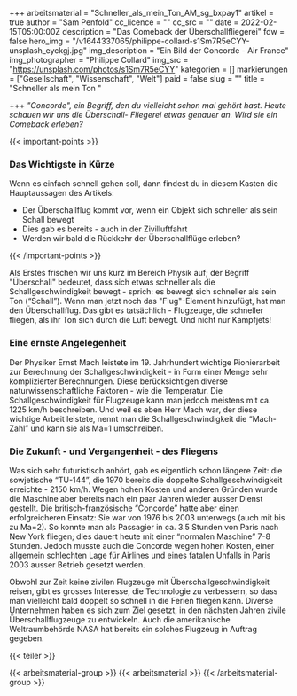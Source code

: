 +++
arbeitsmaterial = "Schneller_als_mein_Ton_AM_sg_bxpay1"
artikel = true
author = "Sam Penfold"
cc_licence = ""
cc_src = ""
date = 2022-02-15T05:00:00Z
description = "Das Comeback der Überschallfliegerei"
fdw = false
hero_img = "/v1644337065/philippe-collard-s1Sm7R5eCYY-unsplash_eyckgj.jpg"
img_description = "Ein Bild der Concorde - Air France"
img_photographer = "Philippe Collard"
img_src = "https://unsplash.com/photos/s1Sm7R5eCYY"
kategorien = []
markierungen = ["Gesellschaft", "Wissenschaft", "Welt"]
paid = false
slug = ""
title = "Schneller als mein Ton "

+++
_"Concorde", ein Begriff, den du vielleicht schon mal gehört hast. Heute schauen wir uns die Überschall- Fliegerei etwas genauer an. Wird sie ein Comeback erleben?_

{{< important-points >}} <h3>Das Wichtigste in Kürze</h3>

<p>Wenn es einfach schnell gehen soll, dann findest du in diesem Kasten die Hauptaussagen des Artikels:</p>

<ul>

<li>Der Überschallflug kommt vor, wenn ein Objekt sich schneller als sein Schall bewegt</li>

<li>Dies gab es bereits - auch in der Zivilluftfahrt</li>

<li>Werden wir bald die Rückkehr der Überschallflüge erleben?</li>

</ul> {{< /important-points >}}

Als Erstes frischen wir uns kurz im Bereich Physik auf; der Begriff "Überschall" bedeutet, dass sich etwas schneller als die Schallgeschwindigkeit bewegt - sprich: es bewegt sich schneller als sein Ton (“Schall”). Wenn man jetzt noch das "Flug"-Element hinzufügt, hat man den Überschallflug. Das gibt es tatsächlich - Flugzeuge, die schneller fliegen, als ihr Ton sich durch die Luft bewegt. Und nicht nur Kampfjets!

### Eine ernste Angelegenheit

Der Physiker Ernst Mach leistete im 19. Jahrhundert wichtige Pionierarbeit zur Berechnung der Schallgeschwindigkeit - in Form einer Menge sehr komplizierter Berechnungen. Diese berücksichtigen diverse naturwissenschaftliche Faktoren - wie die Temperatur. Die Schallgeschwindigkeit für Flugzeuge kann man jedoch meistens mit ca. 1225 km/h beschreiben. Und weil es eben Herr Mach war, der diese wichtige Arbeit leistete, nennt man die Schallgeschwindigkeit die “Mach-Zahl” und kann sie als Ma=1 umschreiben.

### Die Zukunft - und Vergangenheit - des Fliegens

Was sich sehr futuristisch anhört, gab es eigentlich schon längere Zeit: die sowjetische “TU-144”, die 1970 bereits die doppelte Schallgeschwindigkeit erreichte - 2150 km/h. Wegen hohen Kosten und anderen Gründen wurde die Maschine aber bereits nach ein paar Jahren wieder ausser Dienst gestellt. Die britisch-französische “Concorde” hatte aber einen erfolgreicheren Einsatz: Sie war von 1976 bis 2003 unterwegs (auch mit bis zu Ma=2). So konnte man als Passagier in ca. 3.5 Stunden von Paris nach New York fliegen; dies dauert heute mit einer “normalen Maschine” 7-8 Stunden. Jedoch musste auch die Concorde wegen hohen Kosten, einer allgemein schlechten Lage für Airlines und eines fatalen Unfalls in Paris 2003 ausser Betrieb gesetzt werden.

Obwohl zur Zeit keine zivilen Flugzeuge mit Überschallgeschwindigkeit reisen, gibt es grosses Interesse, die Technologie zu verbessern, so dass man vielleicht bald doppelt so schnell in die Ferien fliegen kann. Diverse Unternehmen haben es sich zum Ziel gesetzt, in den nächsten Jahren zivile Überschallflugzeuge zu entwickeln. Auch die amerikanische Weltraumbehörde NASA hat bereits ein solches Flugzeug in Auftrag gegeben.

{{< teiler >}}

{{< arbeitsmaterial-group >}} {{< arbeitsmaterial >}} {{< /arbeitsmaterial-group >}}
